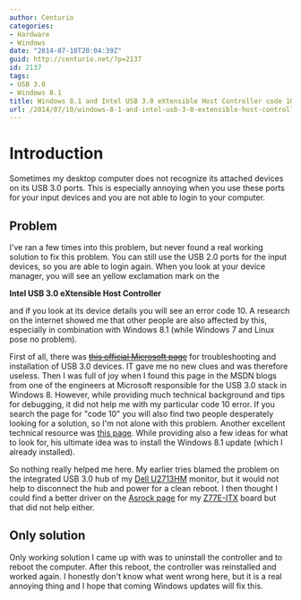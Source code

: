 ```yaml
---
author: Centurio
categories:
- Hardware
- Windows
date: "2014-07-10T20:04:39Z"
guid: http://centurio.net/?p=2137
id: 2137
tags:
- USB 3.0
- Windows 8.1
title: Windows 8.1 and Intel USB 3.0 eXtensible Host Controller code 10
url: /2014/07/10/windows-8-1-and-intel-usb-3-0-extensible-host-controller-code-10/
---
```

# Introduction
Sometimes my desktop computer does not recognize its attached devices on its USB 3.0 ports. This is especially annoying when you use these ports for your input devices and you are not able to login to your computer.

## Problem
I've ran a few times into this problem, but never found a real working solution to fix this problem. You can still use the USB 2.0 ports for the input devices, so you are able to login again. When you look at your device manager, you will see an yellow exclamation mark on the

**Intel USB 3.0 eXtensible Host Controller**

and if you look at its device details you will see an error code 10. A research on the internet showed me that other people are also affected by this, especially in combination with Windows 8.1 (while Windows 7 and Linux pose no problem).

First of all, there was <del>[this official Microsoft page](http://windows.microsoft.com/en-US/windows-8/install-usb-3-usb-devices)</del> for troubleshooting and installation of USB 3.0 devices. IT gave me no new clues and was therefore useless. Then I was full of joy when I found this page in the MSDN blogs from one of the engineers at Microsoft responsible for the USB 3.0 stack in Windows 8. However, while providing much technical background and tips for debugging, it did not help me with my particular code 10 error. If you search the page for  "code 10" you will also find two people desperately looking for a solution, so I'm not alone with this problem. Another excellent technical resource was [this page](http://janaxelson.com/usb_debug.htm). While providing also a few ideas for what to look for, his ultimate idea was to install the Windows 8.1 update (which I already installed).

So nothing really helped me here. My earlier tries blamed the problem on the integrated USB 3.0 hub of my [Dell U2713HM](http://www.amazon.de/gp/product/B0091ME4A0) monitor, but it would not help to disconnect the hub and power for a clean reboot. I then thought I could find a better driver on the [Asrock page](http://www.asrock.com/mb/Intel/Z77E-ITX/index.de.asp) for my [Z77E-ITX](http://www.amazon.de/gp/product/B007RQ0LQI) board but that did not help either.

## Only solution
Only working solution I came up with was to uninstall the controller and to reboot the computer. After this reboot, the controller was reinstalled and worked again. I honestly don't know what went wrong here, but it is a real annoying thing and I hope that coming Windows updates will fix this.